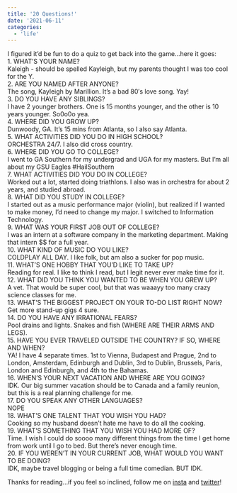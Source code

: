 ```yaml
---
title: '20 Questions!'
date: '2021-06-11'
categories:
  - 'life'
---
```


I figured it’d be fun to do a quiz to get back into the game...here it goes:  
1\. WHAT’S YOUR NAME?  
Kaleigh - should be spelled Kayleigh, but my parents thought I was too cool for the Y.  
2\. ARE YOU NAMED AFTER ANYONE?  
The song, Kayleigh by Marillion. It’s a bad 80′s love song. Yay!  
3\. DO YOU HAVE ANY SIBLINGS?  
I have 2 younger brothers. One is 15 months younger, and the other is 10 years younger. So0o0o yea.  
4\. WHERE DID YOU GROW UP?  
Dunwoody, GA. It’s 15 mins from Atlanta, so I also say Atlanta.  
5\. WHAT ACTIVITIES DID YOU DO IN HIGH SCHOOL?  
ORCHESTRA 24/7. I also did cross country.  
6\. WHERE DID YOU GO TO COLLEGE?  
I went to GA Southern for my undergrad and UGA for my masters. But I’m all about my GSU Eagles #HailSouthern  
7\. WHAT ACTIVITIES DID YOU DO IN COLLEGE?  
Worked out a lot, started doing triathlons. I also was in orchestra for about 2 years, and studied abroad.  
8\. WHAT DID YOU STUDY IN COLLEGE?  
I started out as a music performance major (violin), but realized if I wanted to make money, I’d need to change my major. I switched to Information Technology.  
9\. WHAT WAS YOUR FIRST JOB OUT OF COLLEGE?  
I was an intern at a software company in the marketing department. Making that intern $$ for a full year.  
10\. WHAT KIND OF MUSIC DO YOU LIKE?  
COLDPLAY ALL DAY. I like folk, but am also a sucker for pop music.  
11\. WHAT’S ONE HOBBY THAT YOU’D LIKE TO TAKE UP?  
Reading for real. I like to think I read, but I legit never ever make time for it.  
12\. WHAT DID YOU THINK YOU WANTED TO BE WHEN YOU GREW UP?  
A vet. That would be super cool, but that was waaayy too many crazy science classes for me.  
13\. WHAT’S THE BIGGEST PROJECT ON YOUR TO-DO LIST RIGHT NOW?  
Get more stand-up gigs 4 sure.  
14\. DO YOU HAVE ANY IRRATIONAL FEARS?  
Pool drains and lights. Snakes and fish (WHERE ARE THEIR ARMS AND LEGS).  
15\. HAVE YOU EVER TRAVELED OUTSIDE THE COUNTRY? IF SO, WHERE AND WHEN?  
YA! I have 4 separate times. 1st to Vienna, Budapest and Prague, 2nd to London, Amsterdam, Edinburgh and Dublin, 3rd to Dublin, Brussels, Paris, London and Edinburgh, and 4th to the Bahamas.  
16\. WHEN’S YOUR NEXT VACATION AND WHERE ARE YOU GOING?  
IDK. Our big summer vacation should be to Canada and a family reunion, but this is a real planning challenge for me.  
17\. DO YOU SPEAK ANY OTHER LANGUAGES?  
NOPE  
18\. WHAT’S ONE TALENT THAT YOU WISH YOU HAD?  
Cooking so my husband doesn’t hate me have to do all the cooking.  
19\. WHAT’S SOMETHING THAT YOU WISH YOU HAD MORE OF?  
Time. I wish I could do soooo many different things from the time I get home from work until I go to bed. But there’s never enough time.  
20\. IF YOU WEREN’T IN YOUR CURRENT JOB, WHAT WOULD YOU WANT TO BE DOING?  
IDK, maybe travel blogging or being a full time comedian. BUT IDK.

Thanks for reading...if you feel so inclined, follow me on [insta](https://www.instagram.com/klgh.js/) and [twitter](https://twitter.com/kaleighcomedy)!
